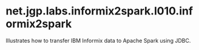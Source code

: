 # net.jgp.labs.informix2spark.l010.informix2spark
Illustrates how to transfer IBM Informix data to Apache Spark using JDBC.

